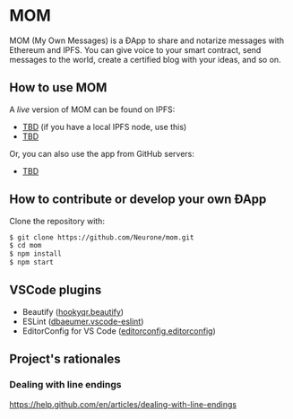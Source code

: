 # MOM

MOM (My Own Messages) is a ÐApp to share and notarize messages with Ethereum and IPFS. You can give voice to your smart contract, send messages to the world, create a certified blog with your ideas, and so on.

## How to use MOM

A *live* version of MOM can be found on IPFS:
- [TBD](#TBD) (if you have a local IPFS node, use this)
- [TBD](#TBD)

Or, you can also use the app from GitHub servers:
- [TBD](#TBD)

## How to contribute or develop your own ÐApp

Clone the repository with:

```bash
$ git clone https://github.com/Neurone/mom.git
$ cd mom
$ npm install
$ npm start
```

## VSCode plugins

- Beautify ([hookyqr.beautify](https://marketplace.visualstudio.com/items?itemName=HookyQR.beautify))
- ESLint ([dbaeumer.vscode-eslint](https://marketplace.visualstudio.com/items?itemName=dbaeumer.vscode-eslint))
- EditorConfig for VS Code ([editorconfig.editorconfig](https://marketplace.visualstudio.com/items?itemName=EditorConfig.EditorConfig))

## Project's rationales

### Dealing with line endings
https://help.github.com/en/articles/dealing-with-line-endings